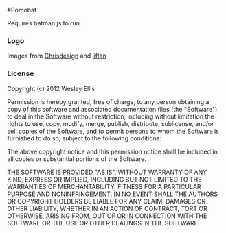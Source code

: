 #Pomobat

Requires batman.js to run


### Logo

Images from [Chrisdesign](http://openclipart.org/detail/4783/tomato-by-chrisdesign-4783) and [liftan](http://openclipart.org/detail/4783/tomato-by-chrisdesign-4783)


### License

Copyright (c) 2012 Wesley Ellis

Permission is hereby granted, free of charge, to any person obtaining a copy of this software and associated documentation files (the "Software"), to deal in the Software without restriction, including without limitation the rights to use, copy, modify, merge, publish, distribute, sublicense, and/or sell copies of the Software, and to permit persons to whom the Software is furnished to do so, subject to the following conditions:

The above copyright notice and this permission notice shall be included in all copies or substantial portions of the Software.

THE SOFTWARE IS PROVIDED "AS IS", WITHOUT WARRANTY OF ANY KIND, EXPRESS OR IMPLIED, INCLUDING BUT NOT LIMITED TO THE WARRANTIES OF MERCHANTABILITY, FITNESS FOR A PARTICULAR PURPOSE AND NONINFRINGEMENT. IN NO EVENT SHALL THE AUTHORS OR COPYRIGHT HOLDERS BE LIABLE FOR ANY CLAIM, DAMAGES OR OTHER LIABILITY, WHETHER IN AN ACTION OF CONTRACT, TORT OR OTHERWISE, ARISING FROM, OUT OF OR IN CONNECTION WITH THE SOFTWARE OR THE USE OR OTHER DEALINGS IN THE SOFTWARE.
